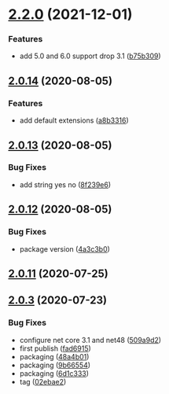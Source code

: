 # [2.2.0](https://github.com/cdotyone/Core.Utilities/compare/v2.0.14...v2.2.0) (2021-12-01)


### Features

* add 5.0 and 6.0 support drop 3.1 ([b75b309](https://github.com/cdotyone/Core.Utilities/commit/b75b3092ca06ac2506978a94eec43726fc940b14))



## [2.0.14](https://github.com/cdotyone/Core.Utilities/compare/v2.0.13...v2.0.14) (2020-08-05)


### Features

* add default extensions ([a8b3316](https://github.com/cdotyone/Core.Utilities/commit/a8b3316e134f419d6f5f3f4e7dd407132e0fd049))



## [2.0.13](https://github.com/cdotyone/Core.Utilities/compare/v2.0.12...v2.0.13) (2020-08-05)


### Bug Fixes

* add string yes no ([8f239e6](https://github.com/cdotyone/Core.Utilities/commit/8f239e60ce45cdfbec512793705609b1d33bf37f))



## [2.0.12](https://github.com/cdotyone/Core.Utilities/compare/v2.0.11...v2.0.12) (2020-08-05)


### Bug Fixes

* package version ([4a3c3b0](https://github.com/cdotyone/Core.Utilities/commit/4a3c3b0feb90f0497216e0d26a2f30e796a231ae))



## [2.0.11](https://github.com/cdotyone/Core.Utilities/compare/v2.0.10...v2.0.11) (2020-07-25)



## [2.0.3](https://github.com/cdotyone/Core.Utilities/compare/02ebae2cc2fa3bf83ed74cc509b0d1b326e5c9bc...v2.0.3) (2020-07-23)


### Bug Fixes

* configure net core 3.1 and net48 ([509a9d2](https://github.com/cdotyone/Core.Utilities/commit/509a9d240a7efebfc9f51c6d6dabf74606ade224))
* first publish ([fad6915](https://github.com/cdotyone/Core.Utilities/commit/fad69153cfb24dc6d703b83a586eed1f7246d042))
* packaging ([48a4b01](https://github.com/cdotyone/Core.Utilities/commit/48a4b019012626b8ad96a78517da90e608afe5d1))
* packaging ([9b66554](https://github.com/cdotyone/Core.Utilities/commit/9b665541995bcbb0baa68ac725d0fe1b689f0c85))
* packaging ([6d1c333](https://github.com/cdotyone/Core.Utilities/commit/6d1c333a4df6be7ae16c85ebce8655fd60275669))
* tag ([02ebae2](https://github.com/cdotyone/Core.Utilities/commit/02ebae2cc2fa3bf83ed74cc509b0d1b326e5c9bc))



